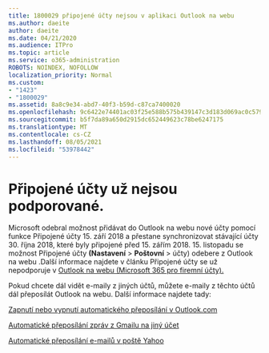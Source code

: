 ```yaml
---
title: 1800029 připojené účty nejsou v aplikaci Outlook na webu
ms.author: daeite
author: daeite
ms.date: 04/21/2020
ms.audience: ITPro
ms.topic: article
ms.service: o365-administration
ROBOTS: NOINDEX, NOFOLLOW
localization_priority: Normal
ms.custom:
- "1423"
- "1800029"
ms.assetid: 8a8c9e34-abd7-40f3-b59d-c87ca7400020
ms.openlocfilehash: 9c6422e74401ac03f25e588b575b439147c3d183d069ac0c579973cab326ff84
ms.sourcegitcommit: b5f7da89a650d2915dc652449623c78be6247175
ms.translationtype: MT
ms.contentlocale: cs-CZ
ms.lasthandoff: 08/05/2021
ms.locfileid: "53978442"
---
```

# <a name="connected-accounts-are-no-longer-supported"></a>Připojené účty už nejsou podporované.

Microsoft odebral možnost přidávat do Outlook na webu nové účty pomocí funkce Připojené účty 15. září 2018 a přestane synchronizovat stávající účty 30. října 2018, které byly připojené před 15. zářím 2018. 15. listopadu se možnost Připojené účty **(Nastavení** \> **Poštovní** \> účty) odebere z Outlook na webu .Další informace najdete v článku Připojené účty se už nepodporuje v [Outlook na webu (Microsoft 365 pro firemní účty).](https://support.office.com/article/Connected-accounts-is-no-longer-supported-in-Outlook-on-the-web-Office-365-for-business-accounts-5cc526bf-e928-4a99-8b9f-5e089df7d887)
  
Pokud chcete dál vidět e-maily z jiných účtů, můžete e-maily z těchto účtů dál přeposílát Outlook na webu. Další informace najdete tady:
  
[Zapnutí nebo vypnutí automatického přeposílání v Outlook.com](https://go.microsoft.com/fwlink/?linkid=2038346)
  
[Automatické přeposílání zpráv z Gmailu na jiný účet](https://aka.ms/forward-gmail-messages)
  
[Automatické přeposílání e-mailů v poště Yahoo](https://aka.ms/yahoo-email-forwarding)
  